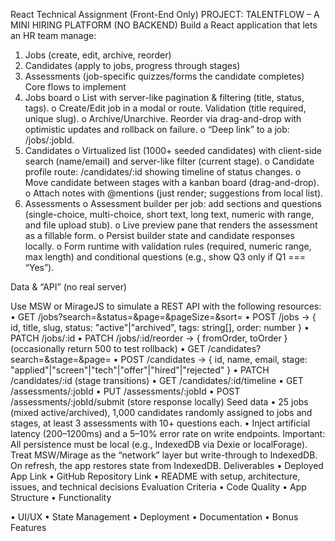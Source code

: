 React Technical Assignment (Front-End Only)
PROJECT: TALENTFLOW – A MINI HIRING PLATFORM (NO BACKEND)
Build a React application that lets an HR team manage:

1. Jobs (create, edit, archive, reorder)
2. Candidates (apply to jobs, progress through stages)
3. Assessments (job-specific quizzes/forms the candidate completes)
   Core flows to implement
4. Jobs board
   o List with server-like pagination & filtering (title, status, tags).
   o Create/Edit job in a modal or route. Validation (title required, unique slug).
   o Archive/Unarchive. Reorder via drag-and-drop with optimistic updates and
   rollback on failure.
   o “Deep link” to a job: /jobs/:jobId.
5. Candidates
   o Virtualized list (1000+ seeded candidates) with client-side search
   (name/email) and server-like filter (current stage).
   o Candidate profile route: /candidates/:id showing timeline of status changes.
   o Move candidate between stages with a kanban board (drag-and-drop).
   o Attach notes with @mentions (just render; suggestions from local list).
6. Assessments
   o Assessment builder per job: add sections and questions (single-choice,
   multi-choice, short text, long text, numeric with range, and file upload stub).
   o Live preview pane that renders the assessment as a fillable form.
   o Persist builder state and candidate responses locally.
   o Form runtime with validation rules (required, numeric range, max length) and
   conditional questions (e.g., show Q3 only if Q1 === “Yes”).

Data & “API” (no real server)

Use MSW or MirageJS to simulate a REST API with the following resources:
• GET /jobs?search=&status=&page=&pageSize=&sort=
• POST /jobs → { id, title, slug, status: "active"|"archived", tags: string[], order: number }
• PATCH /jobs/:id
• PATCH /jobs/:id/reorder → { fromOrder, toOrder } (occasionally return 500 to test
rollback)
• GET /candidates?search=&stage=&page=
• POST /candidates → { id, name, email, stage:
"applied"|"screen"|"tech"|"offer"|"hired"|"rejected" }
• PATCH /candidates/:id (stage transitions)
• GET /candidates/:id/timeline
• GET /assessments/:jobId
• PUT /assessments/:jobId
• POST /assessments/:jobId/submit (store response locally)
Seed data
• 25 jobs (mixed active/archived), 1,000 candidates randomly assigned to jobs and
stages, at least 3 assessments with 10+ questions each.
• Inject artificial latency (200–1200ms) and a 5–10% error rate on write endpoints.
Important: All persistence must be local (e.g., IndexedDB via Dexie or localForage). Treat
MSW/Mirage as the “network” layer but write-through to IndexedDB. On refresh, the app
restores state from IndexedDB.
Deliverables
• Deployed App Link
• GitHub Repository Link
• README with setup, architecture, issues, and technical decisions
Evaluation Criteria
• Code Quality
• App Structure
• Functionality

• UI/UX
• State Management
• Deployment
• Documentation
• Bonus Features
